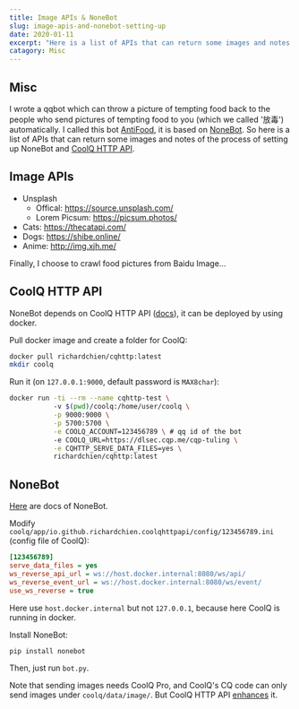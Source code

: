 ```yaml
---
title: Image APIs & NoneBot
slug: image-apis-and-nonebot-setting-up
date: 2020-01-11
excerpt: "Here is a list of APIs that can return some images and notes of the process of setting up NoneBot and CoolQ HTTP API (on my Mac)."
catagory: Misc
---
```


## Misc

I wrote a qqbot which can throw a picture of tempting food back to the people who send pictures of tempting food to you (which we called '放毒') automatically. I called this bot [AntiFood](https://github.com/Renovamen/AntiFood), it is based on [NoneBot](https://github.com/richardchien/nonebot). So here is a list of APIs that can return some images and notes of the process of setting up NoneBot and [CoolQ HTTP API](https://github.com/richardchien/coolq-http-api).

## Image APIs

- Unsplash
    - Offical: https://source.unsplash.com/
    - Lorem Picsum: https://picsum.photos/
- Cats: https://thecatapi.com/
- Dogs: https://shibe.online/
- Anime: http://img.xjh.me/

Finally, I choose to crawl food pictures from Baidu Image...

## CoolQ HTTP API

NoneBot depends on CoolQ HTTP API ([docs](https://cqhttp.cc/docs/4.14/#/)), it can be deployed by using docker.

Pull docker image and create a folder for CoolQ:

```bash
docker pull richardchien/cqhttp:latest
mkdir coolq
```

Run it (on `127.0.0.1:9000`, default password is `MAX8char`):

```bash
docker run -ti --rm --name cqhttp-test \ 
           -v $(pwd)/coolq:/home/user/coolq \
           -p 9000:9000 \
           -p 5700:5700 \
           -e COOLQ_ACCOUNT=123456789 \ # qq id of the bot
           -e COOLQ_URL=https://dlsec.cqp.me/cqp-tuling \
           -e CQHTTP_SERVE_DATA_FILES=yes \
           richardchien/cqhttp:latest
```

## NoneBot

[Here](https://nonebot.cqp.moe/guide/) are docs of NoneBot.

Modify `coolq/app/io.github.richardchien.coolqhttpapi/config/123456789.ini` (config file of CoolQ):

```ini
[123456789]
serve_data_files = yes
ws_reverse_api_url = ws://host.docker.internal:8080/ws/api/
ws_reverse_event_url = ws://host.docker.internal:8080/ws/event/
use_ws_reverse = true
```

Here use `host.docker.internal` but not `127.0.0.1`, because here CoolQ is running in docker.

Install NoneBot:

```bash
pip install nonebot
```

Then, just run `bot.py`.

Note that sending images needs CoolQ Pro, and CoolQ's CQ code can only send images under `coolq/data/image/`. But CoolQ HTTP API [enhances](https://cqhttp.cc/docs/4.14/#/CQCode) it.